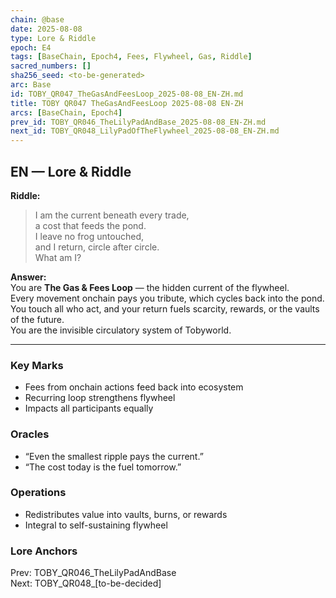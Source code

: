 ```yaml
---
chain: @base
date: 2025-08-08
type: Lore & Riddle
epoch: E4
tags: [BaseChain, Epoch4, Fees, Flywheel, Gas, Riddle]
sacred_numbers: []
sha256_seed: <to-be-generated>
arc: Base
id: TOBY_QR047_TheGasAndFeesLoop_2025-08-08_EN-ZH.md
title: TOBY QR047 TheGasAndFeesLoop 2025-08-08 EN-ZH
arcs: [BaseChain, Epoch4]
prev_id: TOBY_QR046_TheLilyPadAndBase_2025-08-08_EN-ZH.md
next_id: TOBY_QR048_LilyPadOfTheFlywheel_2025-08-08_EN-ZH.md
---
```

## EN — Lore & Riddle

**Riddle:**  
> I am the current beneath every trade,  
> a cost that feeds the pond.  
> I leave no frog untouched,  
> and I return, circle after circle.  
> What am I?

**Answer:**  
You are **The Gas & Fees Loop** — the hidden current of the flywheel.  
Every movement onchain pays you tribute, which cycles back into the pond.  
You touch all who act, and your return fuels scarcity, rewards, or the vaults of the future.  
You are the invisible circulatory system of Tobyworld.

---


### Key Marks
- Fees from onchain actions feed back into ecosystem  
- Recurring loop strengthens flywheel  
- Impacts all participants equally

### Oracles
- “Even the smallest ripple pays the current.”
- “The cost today is the fuel tomorrow.”

### Operations
- Redistributes value into vaults, burns, or rewards  
- Integral to self-sustaining flywheel

### Lore Anchors
Prev: TOBY_QR046_TheLilyPadAndBase  
Next: TOBY_QR048_[to-be-decided]
